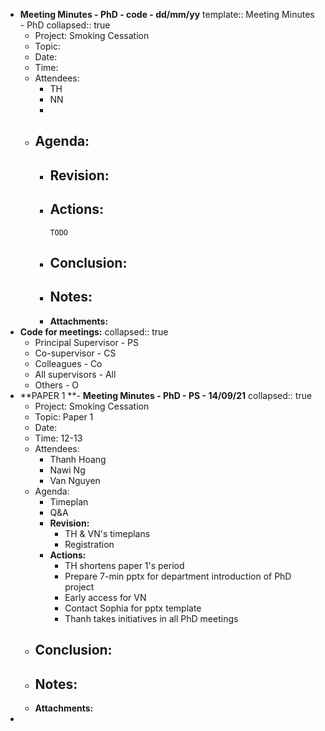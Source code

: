 - **Meeting Minutes - PhD - code - dd/mm/yy**
  template:: Meeting Minutes - PhD
  collapsed:: true
	- Project: Smoking Cessation
	- Topic:
	- Date:
	- Time:
	- Attendees:
		- TH
		- NN
		-
	- Agenda:
		-
		- **Revision:**
			-
		- **Actions:**
			-
			  TODO
		- **Conclusion:**
			-
		- **Notes:**
			-
		- **Attachments:**
- **Code for meetings:**
  collapsed:: true
	- Principal Supervisor - PS
	- Co-supervisor - CS
	- Colleagues - Co
	- All supervisors -  All
	- Others - O
- **PAPER 1 **- **Meeting Minutes - PhD - PS - 14/09/21**
  collapsed:: true
	- Project: Smoking Cessation
	- Topic: Paper 1
	- Date:
	- Time: 12-13
	- Attendees:
		- Thanh Hoang
		- Nawi Ng
		- Van Nguyen
	- Agenda:
		- Timeplan
		- Q&A
		- **Revision:**
			- TH & VN's timeplans
			- Registration
		- **Actions:**
			- TH shortens paper 1's period
			- Prepare 7-min pptx for department introduction of  PhD project
			- Early access for VN
			- Contact Sophia for pptx template
			- Thanh takes initiatives in all PhD meetings
	- **Conclusion:**
		-
	- **Notes:**
		-
	- **Attachments:**
-